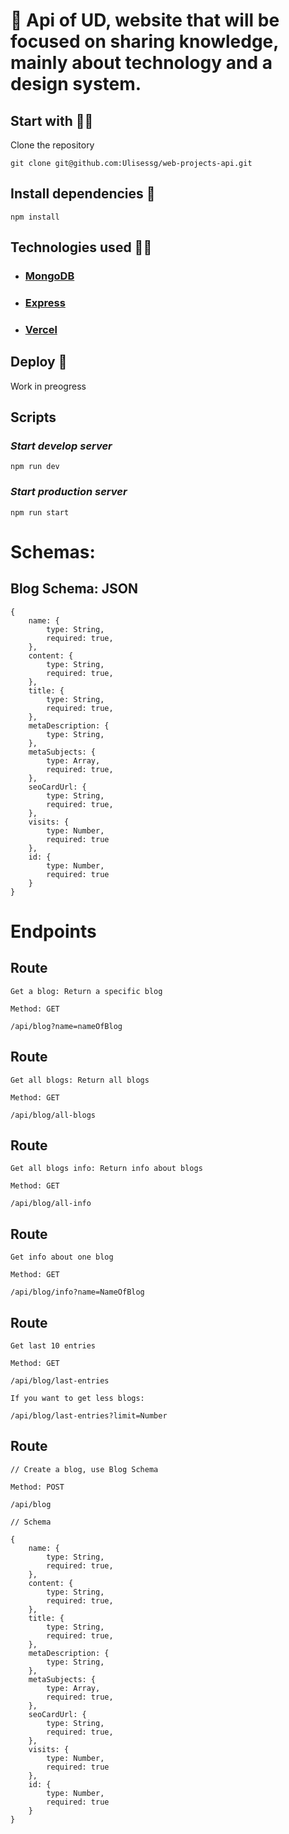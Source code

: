 # 🧩 Api of UD, website that will be focused on sharing knowledge, mainly about technology and a design system.

## Start with 👩‍🚀

Clone the repository

    git clone git@github.com:Ulisessg/web-projects-api.git

## Install dependencies 🔧

    npm install

## Technologies used 👨‍💻

- ### [MongoDB](https://university.mongodb.com/)
- ### [Express](https://expressjs.com/es/)
- ### [Vercel](https://vercel.com/)

## Deploy 🚀

Work in preogress

## Scripts

### _Start develop server_

    npm run dev

### _Start production server_

    npm run start

# Schemas:

## Blog Schema: JSON

    {
        name: {
            type: String,
            required: true,
        },
        content: {
            type: String,
            required: true,
        },
        title: {
            type: String,
            required: true,
        },
        metaDescription: {
            type: String,
        },
        metaSubjects: {
            type: Array,
            required: true,
        },
        seoCardUrl: {
            type: String,
            required: true,
        },
        visits: {
            type: Number,
            required: true
        },
        id: {
            type: Number,
            required: true
        }
    }

# Endpoints

## Route

    Get a blog: Return a specific blog

    Method: GET

    /api/blog?name=nameOfBlog



## Route

    Get all blogs: Return all blogs

    Method: GET
    
    /api/blog/all-blogs

## Route

    Get all blogs info: Return info about blogs

    Method: GET
    
    /api/blog/all-info

## Route

    Get info about one blog

    Method: GET

    /api/blog/info?name=NameOfBlog

## Route

    Get last 10 entries

    Method: GET

    /api/blog/last-entries

    If you want to get less blogs:

    /api/blog/last-entries?limit=Number

## Route

    // Create a blog, use Blog Schema

    Method: POST

    /api/blog

    // Schema

    {
        name: {
            type: String,
            required: true,
        },
        content: {
            type: String,
            required: true,
        },
        title: {
            type: String,
            required: true,
        },
        metaDescription: {
            type: String,
        },
        metaSubjects: {
            type: Array,
            required: true,
        },
        seoCardUrl: {
            type: String,
            required: true,
        },
        visits: {
            type: Number,
            required: true
        },
        id: {
            type: Number,
            required: true
        }
    }